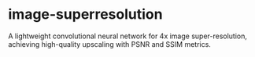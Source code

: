 # image-superresolution
A lightweight convolutional neural network for 4x image super-resolution, achieving high-quality upscaling with PSNR and SSIM metrics.
